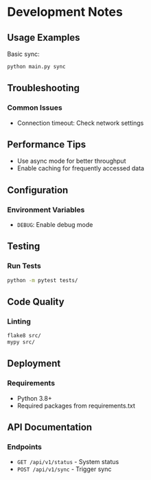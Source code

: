 # Development Notes
## Usage Examples

Basic sync:
```bash
python main.py sync
```
## Troubleshooting

### Common Issues

- Connection timeout: Check network settings
## Performance Tips

- Use async mode for better throughput
- Enable caching for frequently accessed data
## Configuration

### Environment Variables

- `DEBUG`: Enable debug mode
## Testing

### Run Tests

```bash
python -m pytest tests/
```
## Code Quality

### Linting

```bash
flake8 src/
mypy src/
```
## Deployment

### Requirements

- Python 3.8+
- Required packages from requirements.txt
## API Documentation

### Endpoints

- `GET /api/v1/status` - System status
- `POST /api/v1/sync` - Trigger sync
